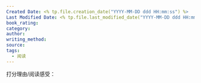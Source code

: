 ```yaml
---
Created Date: <% tp.file.creation_date("YYYY-MM-DD ddd HH:mm:ss") %>
Last Modified Date: <% tp.file.last_modified_date("YYYY-MM-DD ddd HH:mm:ss") %>
book_rating: 
category: 
author: 
writing_method: 
source: 
tags:
  - 阅读
---
```

打分理由/阅读感受：

